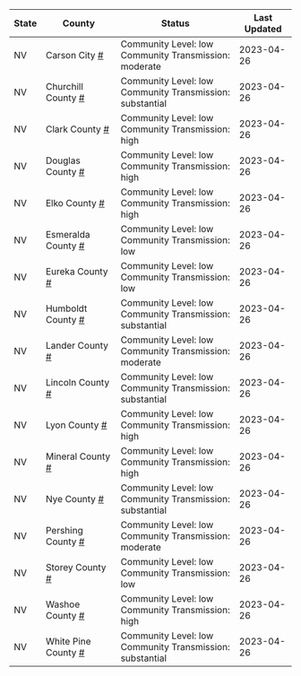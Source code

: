 State | County | Status | Last Updated
--- | --- | --- | --- 
NV | Carson City <a href="#carson_city">#</a> | <a name="carson_city"></a>Community Level: low<br/>Community Transmission: moderate | 2023-04-26
NV | Churchill County <a href="#churchill_county">#</a> | <a name="churchill_county"></a>Community Level: low<br/>Community Transmission: substantial | 2023-04-26
NV | Clark County <a href="#clark_county">#</a> | <a name="clark_county"></a>Community Level: low<br/>Community Transmission: high | 2023-04-26
NV | Douglas County <a href="#douglas_county">#</a> | <a name="douglas_county"></a>Community Level: low<br/>Community Transmission: high | 2023-04-26
NV | Elko County <a href="#elko_county">#</a> | <a name="elko_county"></a>Community Level: low<br/>Community Transmission: high | 2023-04-26
NV | Esmeralda County <a href="#esmeralda_county">#</a> | <a name="esmeralda_county"></a>Community Level: low<br/>Community Transmission: low | 2023-04-26
NV | Eureka County <a href="#eureka_county">#</a> | <a name="eureka_county"></a>Community Level: low<br/>Community Transmission: low | 2023-04-26
NV | Humboldt County <a href="#humboldt_county">#</a> | <a name="humboldt_county"></a>Community Level: low<br/>Community Transmission: substantial | 2023-04-26
NV | Lander County <a href="#lander_county">#</a> | <a name="lander_county"></a>Community Level: low<br/>Community Transmission: moderate | 2023-04-26
NV | Lincoln County <a href="#lincoln_county">#</a> | <a name="lincoln_county"></a>Community Level: low<br/>Community Transmission: substantial | 2023-04-26
NV | Lyon County <a href="#lyon_county">#</a> | <a name="lyon_county"></a>Community Level: low<br/>Community Transmission: high | 2023-04-26
NV | Mineral County <a href="#mineral_county">#</a> | <a name="mineral_county"></a>Community Level: low<br/>Community Transmission: high | 2023-04-26
NV | Nye County <a href="#nye_county">#</a> | <a name="nye_county"></a>Community Level: low<br/>Community Transmission: substantial | 2023-04-26
NV | Pershing County <a href="#pershing_county">#</a> | <a name="pershing_county"></a>Community Level: low<br/>Community Transmission: moderate | 2023-04-26
NV | Storey County <a href="#storey_county">#</a> | <a name="storey_county"></a>Community Level: low<br/>Community Transmission: low | 2023-04-26
NV | Washoe County <a href="#washoe_county">#</a> | <a name="washoe_county"></a>Community Level: low<br/>Community Transmission: high | 2023-04-26
NV | White Pine County <a href="#white_pine_county">#</a> | <a name="white_pine_county"></a>Community Level: low<br/>Community Transmission: substantial | 2023-04-26
